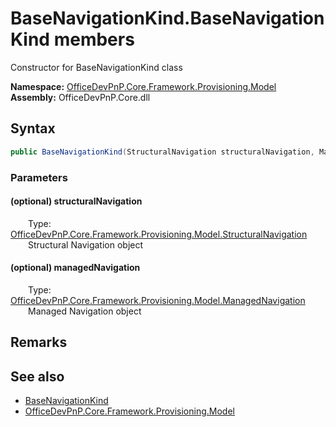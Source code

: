 # BaseNavigationKind.BaseNavigationKind members 
 Constructor for BaseNavigationKind class   

**Namespace:** [OfficeDevPnP.Core.Framework.Provisioning.Model](OfficeDevPnP.Core.Framework.Provisioning.Model.md)  
**Assembly:** OfficeDevPnP.Core.dll  
## Syntax
```C#
public BaseNavigationKind(StructuralNavigation structuralNavigation, ManagedNavigation managedNavigation)
```
### Parameters
#### (optional) structuralNavigation  
&emsp;&emsp;Type: [OfficeDevPnP.Core.Framework.Provisioning.Model.StructuralNavigation](OfficeDevPnP.Core.Framework.Provisioning.Model.StructuralNavigation.md)  
&emsp;&emsp;Structural Navigation object  


#### (optional) managedNavigation  
&emsp;&emsp;Type: [OfficeDevPnP.Core.Framework.Provisioning.Model.ManagedNavigation](OfficeDevPnP.Core.Framework.Provisioning.Model.ManagedNavigation.md)  
&emsp;&emsp;Managed Navigation object  


## Remarks
  
## See also
- [BaseNavigationKind](OfficeDevPnP.Core.Framework.Provisioning.Model.BaseNavigationKind.md)
- [OfficeDevPnP.Core.Framework.Provisioning.Model](OfficeDevPnP.Core.Framework.Provisioning.Model.md)
